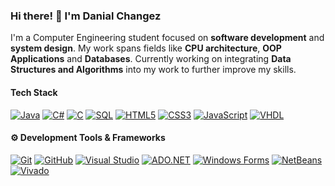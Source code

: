 ### Hi there! 👋 I'm Danial Changez

I'm a Computer Engineering student focused on **software development** and **system design**. My work spans fields like **CPU architecture**, **OOP Applications** and **Databases**. Currently working on integrating **Data Structures and Algorithms** into my work to further improve my skills.

#### Tech Stack
[![Java](https://img.shields.io/badge/Java-007396?style=flat&logo=java&logoColor=white)](https://www.java.com) 
[![C#](https://img.shields.io/badge/C%23-239120?style=flat&logo=c-sharp&logoColor=white)](https://learn.microsoft.com/en-us/dotnet/csharp/)
[![C](https://img.shields.io/badge/C-A8B9CC?style=flat&logo=c&logoColor=white)](https://en.wikipedia.org/wiki/C_(programming_language))
[![SQL](https://img.shields.io/badge/SQL-4479A1?style=flat&logo=sql&logoColor=white)](https://www.microsoft.com/en-us/sql-server)
[![HTML5](https://img.shields.io/badge/HTML5-E34F26?style=flat&logo=html5&logoColor=white)](https://www.w3.org/html/)
[![CSS3](https://img.shields.io/badge/CSS3-1572B6?style=flat&logo=css3&logoColor=white)](https://www.w3.org/Style/CSS/)
[![JavaScript](https://img.shields.io/badge/JavaScript-F7DF1E?style=flat&logo=javascript&logoColor=black)](https://developer.mozilla.org/en-US/docs/Web/JavaScript)
[![VHDL](https://img.shields.io/badge/VHDL-5D1F1F?style=flat&logo=VHDL&logoColor=white)](https://en.wikipedia.org/wiki/VHDL)

#### ⚙️ Development Tools & Frameworks
[![Git](https://img.shields.io/badge/Git-F05032?style=flat&logo=git&logoColor=white)](https://git-scm.com/)
[![GitHub](https://img.shields.io/badge/GitHub-181717?style=flat&logo=github&logoColor=white)](https://github.com/)
[![Visual Studio](https://img.shields.io/badge/Visual%20Studio-5C2D91?style=flat&logo=visual-studio&logoColor=white)](https://visualstudio.microsoft.com/)
[![ADO.NET](https://img.shields.io/badge/ADO.NET-5E2D6A?style=flat&logo=.net&logoColor=white)](https://docs.microsoft.com/en-us/dotnet/framework/data/adonet/)
[![Windows Forms](https://img.shields.io/badge/Windows%20Forms-8451C6?style=flat&logo=.net&logoColor=white)](https://docs.microsoft.com/en-us/dotnet/desktop/winforms/)
[![NetBeans](https://img.shields.io/badge/NetBeans-008BB8?style=flat&logo=apache-netbeans&logoColor=white)](https://netbeans.apache.org/)
[![Vivado](https://img.shields.io/badge/Vivado-1F3C73?style=flat&logo=Xilinx&logoColor=white)](https://www.xilinx.com/products/design-tools/ipl-vivado.html)

<!--- #### 📊 GitHub Stats
<!--- ![Danial's GitHub stats](https://github-readme-stats.vercel.app/api?username=Danial-Changez&show_icons=true&theme=radical)
